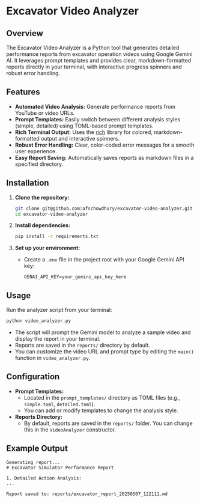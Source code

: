 # Excavator Video Analyzer

## Overview

The Excavator Video Analyzer is a Python tool that generates detailed performance reports from excavator operation videos using Google Gemini AI. It leverages prompt templates and provides clear, markdown-formatted reports directly in your terminal, with interactive progress spinners and robust error handling.

## Features

- **Automated Video Analysis:** Generate performance reports from YouTube or video URLs.
- **Prompt Templates:** Easily switch between different analysis styles (simple, detailed) using TOML-based prompt templates.
- **Rich Terminal Output:** Uses the [rich](https://github.com/Textualize/rich) library for colored, markdown-formatted output and interactive spinners.
- **Robust Error Handling:** Clear, color-coded error messages for a smooth user experience.
- **Easy Report Saving:** Automatically saves reports as markdown files in a specified directory.

## Installation

1. **Clone the repository:**
   ```bash
   git clone git@github.com:afschowdhury/excavator-video-analyzer.git
   cd excavator-video-analyzer
   ```

2. **Install dependencies:**
   ```bash
   pip install -r requirements.txt
   ```

3. **Set up your environment:**
   - Create a `.env` file in the project root with your Google Gemini API key:
     ```env
     GENAI_API_KEY=your_gemini_api_key_here
     ```

## Usage

Run the analyzer script from your terminal:

```bash
python video_analyzer.py
```

- The script will prompt the Gemini model to analyze a sample video and display the report in your terminal.
- Reports are saved in the `reports/` directory by default.
- You can customize the video URL and prompt type by editing the `main()` function in `video_analyzer.py`.

## Configuration

- **Prompt Templates:**
  - Located in the `prompt_templates/` directory as TOML files (e.g., `simple.toml`, `detailed.toml`).
  - You can add or modify templates to change the analysis style.
- **Reports Directory:**
  - By default, reports are saved in the `reports/` folder. You can change this in the `VideoAnalyzer` constructor.

## Example Output

```
Generating report...
# Excavator Simulator Performance Report

1. Detailed Action Analysis:
...

Report saved to: reports/excavator_report_20250507_122111.md
```

